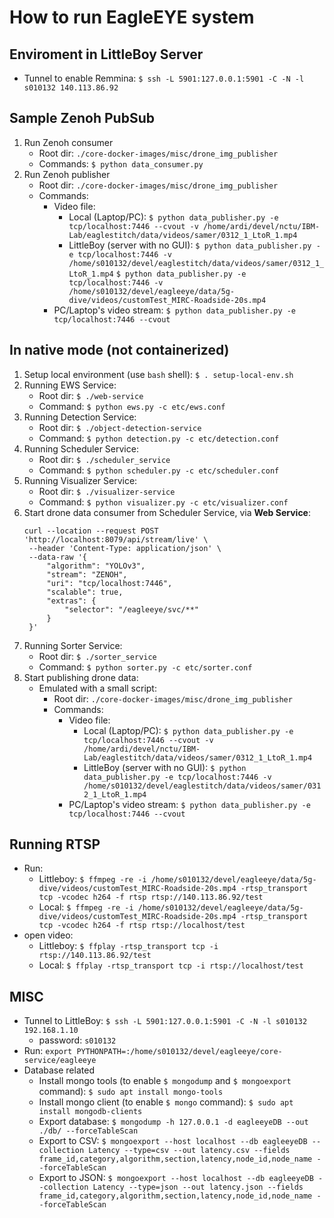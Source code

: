 # How to run EagleEYE system

## Enviroment in LittleBoy Server
- Tunnel to enable Remmina:
    `$ ssh -L 5901:127.0.0.1:5901 -C -N -l s010132 140.113.86.92`

## Sample Zenoh PubSub
1. Run Zenoh consumer
    - Root dir: `./core-docker-images/misc/drone_img_publisher`
    - Commands: `$ python data_consumer.py`
2. Run Zenoh publisher
    - Root dir: `./core-docker-images/misc/drone_img_publisher`
    - Commands:
        - Video file:
            - Local (Laptop/PC):
                `$ python data_publisher.py -e tcp/localhost:7446 --cvout -v /home/ardi/devel/nctu/IBM-Lab/eaglestitch/data/videos/samer/0312_1_LtoR_1.mp4`
            - LittleBoy (server with no GUI): 
                `$ python data_publisher.py -e tcp/localhost:7446 -v /home/s010132/devel/eaglestitch/data/videos/samer/0312_1_LtoR_1.mp4`
                `$ python data_publisher.py -e tcp/localhost:7446 -v /home/s010132/devel/eagleeye/data/5g-dive/videos/customTest_MIRC-Roadside-20s.mp4`
        - PC/Laptop's video stream:
            `$ python data_publisher.py -e tcp/localhost:7446 --cvout`

## In native mode (not containerized)
1. Setup local environment (use `bash` shell):
    `$ . setup-local-env.sh`
2. Running EWS Service:
    - Root dir: `$ ./web-service`
    - Command: `$ python ews.py -c etc/ews.conf`
3. Running Detection Service:
    - Root dir: `$ ./object-detection-service`
    - Command: `$ python detection.py -c etc/detection.conf`
4. Running Scheduler Service:
    - Root dir: `$ ./scheduler_service`
    - Command: `$ python scheduler.py -c etc/scheduler.conf`
5. Running Visualizer Service:
    - Root dir: `$ ./visualizer-service`
    - Command: `$ python visualizer.py -c etc/visualizer.conf`
6. Start drone data consumer from Scheduler Service, via **Web Service**:
   ``` 
   curl --location --request POST 'http://localhost:8079/api/stream/live' \
    --header 'Content-Type: application/json' \
    --data-raw '{
        "algorithm": "YOLOv3",
        "stream": "ZENOH",
        "uri": "tcp/localhost:7446",
        "scalable": true,
        "extras": {
            "selector": "/eagleeye/svc/**"
        }
    }'
   ```
7. Running Sorter Service:
    - Root dir: `$ ./sorter_service`
    - Command: `$ python sorter.py -c etc/sorter.conf`
8. Start publishing drone data:
    - Emulated with a small script:
        - Root dir: `./core-docker-images/misc/drone_img_publisher`
        - Commands:
            - Video file:
                - Local (Laptop/PC):
                    `$ python data_publisher.py -e tcp/localhost:7446 --cvout -v /home/ardi/devel/nctu/IBM-Lab/eaglestitch/data/videos/samer/0312_1_LtoR_1.mp4`
                - LittleBoy (server with no GUI): 
                    `$ python data_publisher.py -e tcp/localhost:7446 -v /home/s010132/devel/eaglestitch/data/videos/samer/0312_1_LtoR_1.mp4`
            - PC/Laptop's video stream:
                `$ python data_publisher.py -e tcp/localhost:7446 --cvout`

## Running RTSP
- Run: 
    - Littleboy:
        `$ ffmpeg -re -i /home/s010132/devel/eagleeye/data/5g-dive/videos/customTest_MIRC-Roadside-20s.mp4 -rtsp_transport tcp -vcodec h264 -f rtsp rtsp://140.113.86.92/test`
    - Local:
        `$ ffmpeg -re -i /home/s010132/devel/eagleeye/data/5g-dive/videos/customTest_MIRC-Roadside-20s.mp4 -rtsp_transport tcp -vcodec h264 -f rtsp rtsp://localhost/test`
- open video:
    - Littleboy:
        `$ ffplay -rtsp_transport tcp -i rtsp://140.113.86.92/test`
    - Local:
        `$ ffplay -rtsp_transport tcp -i rtsp://localhost/test`
    
## MISC
- Tunnel to LittleBoy:
    `$ ssh -L 5901:127.0.0.1:5901 -C -N -l s010132 192.168.1.10`
    - password: `s010132`
- Run: `export PYTHONPATH=:/home/s010132/devel/eagleeye/core-service/eagleeye`
- Database related
    - Install mongo tools (to enable `$ mongodump` and `$ mongoexport` command):
        `$ sudo apt install mongo-tools`
    - Install mongo client (to enable `$ mongo` command):
        `$ sudo apt install mongodb-clients`
    - Export database:
        `$ mongodump -h 127.0.0.1 -d eagleeyeDB --out ./db/ --forceTableScan`
    - Export to CSV:
        `$ mongoexport --host localhost --db eagleeyeDB --collection Latency --type=csv --out latency.csv --fields frame_id,category,algorithm,section,latency,node_id,node_name --forceTableScan`
    - Export to JSON:
        `$ mongoexport --host localhost --db eagleeyeDB --collection Latency --type=json --out latency.json --fields frame_id,category,algorithm,section,latency,node_id,node_name --forceTableScan`
